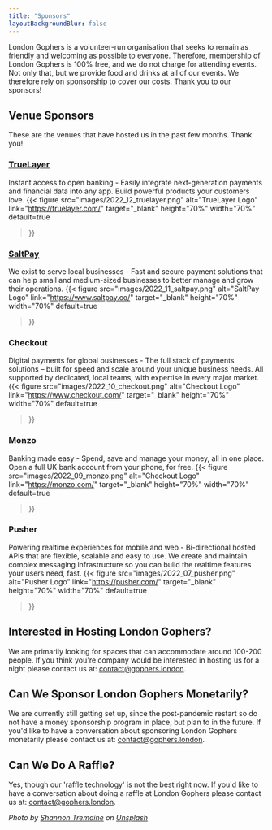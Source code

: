 ```yaml
---
title: "Sponsors"
layoutBackgroundBlur: false
---
```


London Gophers is a volunteer-run organisation that seeks to remain as friendly and welcoming as possible to everyone. 
Therefore, membership of London Gophers is 100% free, and we do not charge for attending events. Not only that, 
but we provide food and drinks at all of our events. We therefore rely on sponsorship to cover our costs. 
Thank you to our sponsors!

## Venue Sponsors
These are the venues that have hosted us in the past few months. Thank you!

### [TrueLayer](https://truelayer.com/)
Instant access to open banking -
Easily integrate next-generation payments and financial data
into any app. Build powerful products your customers love.
{{< figure
src="images/2022_12_truelayer.png"
alt="TrueLayer Logo"
link="https://truelayer.com/"
target="_blank"
height="70%"
width="70%"
default=true
>}}

### [SaltPay](https://www.saltpay.co/)
We exist to serve local businesses -
Fast and secure payment solutions that can help small and medium-sized businesses to better manage and grow their operations.
{{< figure
src="images/2022_11_saltpay.png"
alt="SaltPay Logo"
link="https://www.saltpay.co/"
target="_blank"
height="70%"
width="70%"
default=true
>}}

### Checkout
Digital payments for global businesses -
The full stack of payments solutions – built for speed and scale around your unique business needs. All supported by dedicated, local teams, with expertise in every major market.
{{< figure
src="images/2022_10_checkout.png"
alt="Checkout Logo"
link="https://www.checkout.com/"
target="_blank"
height="70%"
width="70%"
default=true
>}}

### Monzo
Banking made easy -
Spend, save and manage your money, all in one place. Open a full UK bank account from your phone, for free.
{{< figure
src="images/2022_09_monzo.png"
alt="Checkout Logo"
link="https://monzo.com/"
target="_blank"
height="70%"
width="70%"
default=true
>}}

### Pusher
Powering realtime experiences for mobile and web -
Bi-directional hosted APIs that are flexible, scalable and easy to use. We create and maintain complex messaging infrastructure so you can build the realtime features your users need, fast.
{{< figure
src="images/2022_07_pusher.png"
alt="Pusher Logo"
link="https://pusher.com/"
target="_blank"
height="70%"
width="70%"
default=true
>}}
 
## Interested in Hosting London Gophers?
We are primarily looking for spaces that can accommodate around 100-200 people. If you think you're company would
be interested in hosting us for a night please contact us at: [contact@gophers.london](mailto:contact@gophers.london).

## Can We Sponsor London Gophers Monetarily?
We are currently still getting set up, since the post-pandemic restart so do not have a money sponsorship program in place, 
but plan to in the future. If you'd like to have a conversation about sponsoring London Gophers monetarily please contact us at:
[contact@gophers.london](mailto:contact@gophers.london).

## Can We Do A Raffle?
Yes, though our 'raffle technology' is not the best right now. If you'd like to have a conversation about doing a raffle 
at London Gophers please contact us at:
[contact@gophers.london](mailto:contact@gophers.london).


*Photo by [Shannon Tremaine](https://unsplash.com/@shantricky?utm_source=unsplash&utm_medium=referral&utm_content=creditCopyText) on 
[Unsplash](https://unsplash.com/s/photos/london-bridge?utm_source=unsplash&utm_medium=referral&utm_content=creditCopyText)*

